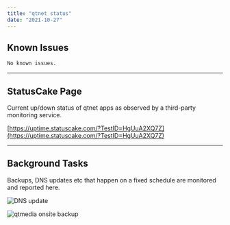 ```yaml
---
title: "qtnet status"
date: "2021-10-27"
---
```


## Known Issues

```bash
No known issues.
```

***

## StatusCake Page

Current up/down status of qtnet apps as observed by a third-party monitoring service.

[https://uptime.statuscake.com/?TestID=HgUuA2XQ7Z](https://uptime.statuscake.com/?TestID=HgUuA2XQ7Z)

***

## Background Tasks

Backups, DNS updates etc that happen on a fixed schedule are monitored and reported here.

![DNS update](https://healthchecks.io/badge/929328ec-f605-456e-b65c-7912ee/4Dz0Lfus/dns-update.svg)

![qtmedia onsite backup](https://healthchecks.io/badge/929328ec-f605-456e-b65c-7912ee/IFtexcuC/qtmedia-onsite-backup.svg)
